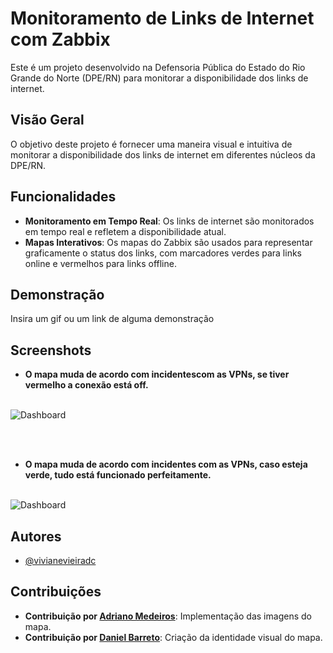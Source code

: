 # Monitoramento de Links de Internet com Zabbix

Este é um projeto desenvolvido na Defensoria Pública do Estado do Rio Grande do Norte (DPE/RN) para monitorar a disponibilidade dos links de internet.

## Visão Geral
O objetivo deste projeto é fornecer uma maneira visual e intuitiva de monitorar a disponibilidade dos links de internet em diferentes núcleos da DPE/RN. 

## Funcionalidades

- **Monitoramento em Tempo Real**: Os links de internet são monitorados em tempo real e refletem a disponibilidade atual.
- **Mapas Interativos**: Os mapas do Zabbix são usados para representar graficamente o status dos links, com marcadores verdes para links online e vermelhos para links offline.


## Demonstração

Insira um gif ou um link de alguma demonstração


## Screenshots

- **O mapa muda de acordo com incidentescom as VPNs, se tiver vermelho a conexão está off.**
<br><br/>

![Dashboard](/img/links-off-vpn.PNG "Dashboard")

<br><br/>  

- **O mapa muda de acordo com incidentes com as VPNs, caso esteja verde, tudo está funcionado perfeitamente.**
<br><br/>  


![Dashboard](/img/links-on-vpn.PNG "Dashboard")


## Autores

- [@vivianevieiradc](https://github.com/vivianevieiradc)


## Contribuições
- **Contribuição por [Adriano Medeiros](https://www.linkedin.com/in/joaodasilva/)**: Implementação das imagens do mapa. 
- **Contribuição por [Daniel Barreto](https://www.linkedin.com/in/mariasantos/)**: Criação da identidade visual do mapa.


